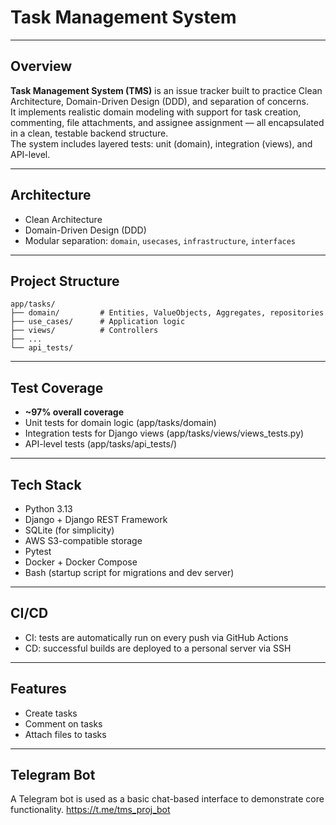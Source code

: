 # Task Management System

______

## Overview

**Task Management System (TMS)** is an issue tracker built to practice Clean Architecture, Domain-Driven Design (DDD),
and separation of concerns.  
It implements realistic domain modeling with support for task creation, commenting, file attachments, and assignee
assignment — all encapsulated in a clean, testable backend structure.  
The system includes layered tests: unit (domain), integration (views), and API-level.


---

## Architecture

- Clean Architecture
- Domain-Driven Design (DDD)
- Modular separation: `domain`, `usecases`, `infrastructure`, `interfaces`

___

## Project Structure

```text
app/tasks/
├── domain/         # Entities, ValueObjects, Aggregates, repositories
├── use_cases/      # Application logic
├── views/          # Controllers
├── ...
└── api_tests/      
```

___

## Test Coverage

- **~97% overall coverage**
- Unit tests for domain logic (app/tasks/domain)
- Integration tests for Django views (app/tasks/views/views_tests.py)
- API-level tests (app/tasks/api_tests/)

___

## Tech Stack

- Python 3.13
- Django + Django REST Framework
- SQLite (for simplicity)
- AWS S3-compatible storage
- Pytest
- Docker + Docker Compose
- Bash (startup script for migrations and dev server)

___

## CI/CD

- CI: tests are automatically run on every push via GitHub Actions
- CD: successful builds are deployed to a personal server via SSH

---

## Features

- Create tasks
- Comment on tasks
- Attach files to tasks

___

## Telegram Bot

A Telegram bot is used as a basic chat-based interface to demonstrate core functionality.
https://t.me/tms_proj_bot